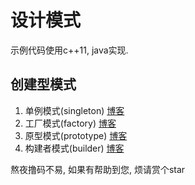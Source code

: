 # 设计模式
示例代码使用c++11, java实现.

## 创建型模式 
1. 单例模式(singleton)	[博客](https://blog.csdn.net/uyghfjhh/article/details/106435106)
2. 工厂模式(factory)	[博客](https://blog.csdn.net/uyghfjhh/article/details/106464667)
3. 原型模式(prototype)	[博客](https://blog.csdn.net/uyghfjhh/article/details/106433424)
4. 构建者模式(builder)	[博客](https://blog.csdn.net/uyghfjhh/article/details/106431668)

熬夜撸码不易, 如果有帮助到您, 烦请赏个star

